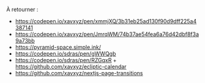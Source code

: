 À retourner :

- https://codepen.io/xavxyz/pen/xmmjXQ/3b31eb25ad130f90d9dff225a4387141
- https://codepen.io/xavxyz/pen/JmrqWM/74b37ae54fea6a76d42dbf8f3a9a73bb
- https://pyramid-space.simple.ink/
- https://codepen.io/sdras/pen/gWWQgb
- https://codepen.io/sdras/pen/RZGqxR + https://github.com/xavxyz/ecliptic-calendar
- https://github.com/xavxyz/nextjs-page-transitions
